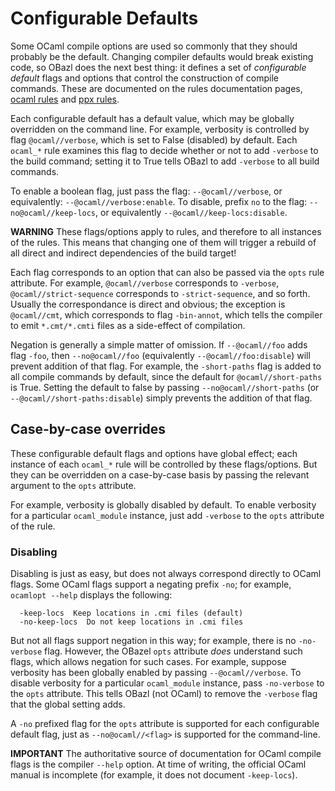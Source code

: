 # Configurable Defaults

Some OCaml compile options are used so commonly that they should
probably be the default. Changing compiler defaults would break
existing code, so OBazl does the next best thing: it defines a set of
_configurable default_ flags and options that control the construction
of compile commands. These are documented on the rules documentation
pages, [ocaml rules](rules_ocaml.md) and [ppx rules](rules_ppx.md).

Each configurable default has a default value, which may be globally
overridden on the command line. For example, verbosity is controlled
by flag `@ocaml//verbose`, which is set to False (disabled) by
default. Each `ocaml_*` rule examines this flag to decide whether or
not to add `-verbose` to the build command; setting it to True tells
OBazl to add `-verbose` to all build commands.

To enable a boolean flag, just pass the flag: `--@ocaml//verbose`, or
equivalently: `--@ocaml//verbose:enable`. To disable, prefix `no` to
the flag: `--no@ocaml//keep-locs`, or equivalently `--@ocaml//keep-locs:disable`.

**WARNING** These flags/options apply to rules, and therefore to all
  instances of the rules. This means that changing one of them will
  trigger a rebuild of all direct and indirect dependencies of the
  build target!

Each flag corresponds to an option that can also be passed via the
`opts` rule attribute. For example, `@ocaml//verbose` corresponds to
`-verbose`, `@ocaml//strict-sequence` corresponds to
`-strict-sequence`, and so forth. Usually the correspondance is direct
and obvious; the exception is `@ocaml//cmt`, which corresponds to
flag `-bin-annot`, which tells the compiler to emit `*.cmt/*.cmti` files as
a side-effect of compilation.

Negation is generally a simple matter of omission. If `--@ocaml//foo`
adds flag `-foo`, then `--no@ocaml//foo` (equivalently
`--@ocaml//foo:disable`) will prevent addition of that flag. For
example, the `-short-paths` flag is added to all compile commands by
default, since the default for `@ocaml//short-paths` is True. Setting
the default to false by passing `--no@ocaml//short-paths` (or
`--@ocaml//short-paths:disable`) simply prevents the addition of that
flag.

Case-by-case overrides
----------------------

These configurable default flags and options have global effect; each
instance of each `ocaml_*` rule will be controlled by these
flags/options. But they can be overridden on a case-by-case basis by
passing the relevant argument to the `opts` attribute.

For example, verbosity is globally disabled by default. To enable
verbosity for a particular `ocaml_module` instance, just add
`-verbose` to the `opts` attribute of the rule.

### <a name="disabling">Disabling</a>

Disabling is just as easy, but does not always correspond directly to
OCaml flags. Some OCaml flags support a negating prefix `-no`; for
example, `ocamlopt --help` displays the following:

```
  -keep-locs  Keep locations in .cmi files (default)
  -no-keep-locs  Do not keep locations in .cmi files
```

But not all flags support negation in this way; for example, there is
no `-no-verbose` flag. However, the OBazel `opts` attribute _does_
understand such flags, which allows negation for such cases. For
example, suppose verbosity has been globally enabled by passing
`--@ocaml//verbose`. To disable verbosity for a particular
`ocaml_module` instance, pass `-no-verbose` to the `opts` attribute.
This tells OBazl (not OCaml) to remove the `-verbose` flag that the
global setting adds.

A `-no` prefixed flag for the `opts` attribute is supported for each
configurable default flag, just as `--no@ocaml//<flag>` is supported
for the command-line.

**IMPORTANT** The authoritative source of documentation for OCaml compile
  flags is the compiler `--help` option. At time of writing, the
  official OCaml manual is incomplete (for example, it does not
  document `-keep-locs`).
